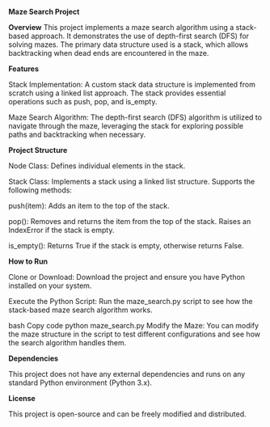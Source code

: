 **Maze Search Project**

**Overview**
This project implements a maze search algorithm using a stack-based approach. It demonstrates the use of depth-first search (DFS) for solving mazes. The primary data structure used is a stack, which allows backtracking when dead ends are encountered in the maze.

**Features**

Stack Implementation: A custom stack data structure is implemented from scratch using a linked list approach. The stack provides essential operations such as push, pop, and is_empty.

Maze Search Algorithm: The depth-first search (DFS) algorithm is utilized to navigate through the maze, leveraging the stack for exploring possible paths and backtracking when necessary.

**Project Structure**

Node Class: Defines individual elements in the stack.

Stack Class: Implements a stack using a linked list structure. Supports the following methods:

push(item): Adds an item to the top of the stack.

pop(): Removes and returns the item from the top of the stack. Raises an IndexError if the stack is empty.

is_empty(): Returns True if the stack is empty, otherwise returns False.

**How to Run**

Clone or Download: Download the project and ensure you have Python installed on your system.

Execute the Python Script: Run the maze_search.py script to see how the stack-based maze search algorithm works.

bash
Copy code
python maze_search.py
Modify the Maze: You can modify the maze structure in the script to test different configurations and see how the search algorithm handles them.

**Dependencies**

This project does not have any external dependencies and runs on any standard Python environment (Python 3.x).

**License**

This project is open-source and can be freely modified and distributed.
